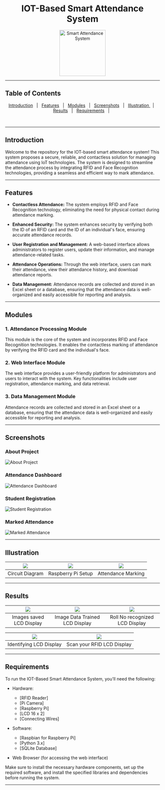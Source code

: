 <h1 align="center"> IOT-Based Smart Attendance System</h1>

<div align="center" id="top"> 
<img src="static/images/logo.png" alt="Smart Attendance System" height="150" width="150"></div>

---

## Table of Contents

<p align="center">
  <a href="#introduction">Introduction</a> &#xa0; | &#xa0;
  <a href="#features">Features</a> &#xa0; | &#xa0;
  <a href="#modules">Modules</a> &#xa0; | &#xa0;
  <a href="#screenshots">Screenshots</a> &#xa0; | &#xa0;
  <a href="#illustration">Illustration </a> &#xa0; | &#xa0;
  <a href="#results">Results</a> &#xa0; | &#xa0;
  <a href="#requirements">Requirements</a> &#xa0; | &#xa0;
  
</p>
<br>


---

## Introduction

Welcome to the repository for the IOT-based smart attendance system! This system proposes a secure, reliable, and contactless solution for managing attendance using IoT technologies. The system is designed to streamline the attendance process by integrating RFID and Face Recognition technologies, providing a seamless and efficient way to mark attendance.

---

## Features

- **Contactless Attendance:** The system employs RFID and Face Recognition technology, eliminating the need for physical contact during attendance marking.

- **Enhanced Security:** The system enhances security by verifying both the ID of an RFID card and the ID of an individual's face, ensuring accurate attendance records.

- **User Registration and Management:** A web-based interface allows administrators to register users, update their information, and manage attendance-related tasks.

- **Attendance Operations:** Through the web interface, users can mark their attendance, view their attendance history, and download attendance reports.

- **Data Management:** Attendance records are collected and stored in an Excel sheet or a database, ensuring that the attendance data is well-organized and easily accessible for reporting and analysis.

---

## Modules

### 1. Attendance Processing Module

This module is the core of the system and incorporates RFID and Face Recognition technologies. It enables the contactless marking of attendance by verifying the RFID card and the individual's face.

### 2. Web Interface Module

The web interface provides a user-friendly platform for administrators and users to interact with the system. Key functionalities include user registration, attendance marking, and data retrieval.

### 3. Data Management Module

Attendance records are collected and stored in an Excel sheet or a database, ensuring that the attendance data is well-organized and easily accessible for reporting and analysis.

---

## Screenshots

### About Project
![About Project](Illustration/screenshots/Smart_Attendance_Start.png)

### Attendance Dashboard
![Attendance Dashboard](Illustration/screenshots/Smart_Attendance_Home.png)

### Student Registration
![Student Registration](Illustration/screenshots/Smart_Attendance_Register.png)

### Marked Attendance
![Marked Attendance](Illustration/results/Smart_Attendance_Result.jpg)


---
## Illustration

| ![](Illustration/results/circuit.jpg) | ![](Illustration/results/Raspberry_pi_setup.jpg) | ![](Illustration/results/Attendance_Marking.jpg) |
| :--------------------------------: | :---------------------------------------: | :----------------------------------: |
|            Circuit Diagram            |            Raspberry Pi Setup            |            Attendance Marking           |


---

## Results

| ![](Illustration/results/lcd_1.jpg)     | ![](Illustration/results/lcd_1.jpg) | ![](Illustration/results/lcd_1.jpg) |
| :--------------------------------:      | :---------------------------------------: | :----------------------------------: |
|            Images saved LCD Display     |         Image Data Trained LCD Display             |           Roll No recognized LCD Display            |

| ![](Illustration/results/lcd_1.jpg) | ![](Illustration/results/lcd_1.jpg)           |  
| :--------------------------------------: | :--------------------------------------: |     
|       Identifying LCD Display        |        Scan your RFID LCD Display            |           


---

## Requirements

To run the IOT-Based Smart Attendance System, you'll need the following:

- Hardware:
  - [RFID Reader]
  - [Pi Camera]
  - [Raspberry Pi]
  - [LCD 16 x 2]
  - [Connecting Wires]

- Software:
  - [Raspbian for Raspberry Pi]
  - [Python 3.x]
  - [SQLite Database]

- Web Browser (for accessing the web interface)

Make sure to install the necessary hardware components, set up the required software, and install the specified libraries and dependencies before running the system.


---
